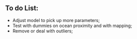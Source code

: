 ## To do List:

- Adjust model to pick up more parameters;
- Test with dummies on ocean proximity and with mapping;
- Remove or deal with outliers;

